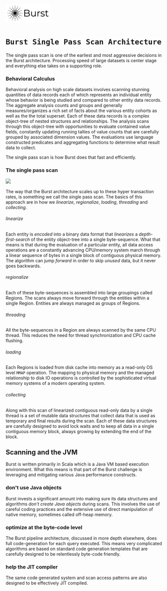 ![Burst](../../../documentation/burst_small.png)



# `Burst Single Pass Scan Architecture`

The single pass scan is one of the earliest and most aggressive decisions in the Burst architecture.
Processing speed of large datasets is center stage and everything else takes on a supporting role.

### Behavioral Calculus
Behavioral analysis on high scale datasets involves 
scanning stunning quantities
of data records each of which represents an individual entity whose 
behavior is being studied and compared to other entity data records.
The aggregate analysis counts and groups and generally measures/organizes
a rich set of facts about the various entity cohorts as well as the
the total superset. Each of these data records is 
a complex object-tree of nested structures and relationships. The analysis
scans through this object-tree with opportunities to evaluate contained
value fields, constantly updating running tallies of
value counts that are carefully grouped by associated dimension values.
The evaluations use language constructed predicates and aggregating functions
to determine what result data to collect.

The single pass scan is how Burst does that fast and efficiently.

### The single pass scan
![](../../../image/burst_single_pass_scan.svg)

The way that the Burst architecture scales up to 
these hyper transaction rates, is something we call the single pass scan.
The basics of this approach are in how we _linearize_, _regionalize_,
_loading_, _threading_ and _collecting_.

###### linearize
Each entity is _encoded_ into a binary data 
format that _linearizes_ a _depth-first-search_
of the entity object-tree into a single byte-sequence. 
What that means is that during the evaluation of a
particular entity, all data access operations are a 
constantly advancing CPU/memory system 
march
through a linear sequence of bytes in a single block of contiguous physical memory. 
The algorithm can jump _forward_ in order to skip _unused_ data, 
but it never goes backwards.  

###### regionalize
Each of these byte-sequences is assembled into large groupings called Regions. 
The scans always move forward through the entities within a single Region.
Entities are always managed as groups of Regions.

###### threading
All the byte-sequences in a Region are always scanned by the same CPU thread. 
This reduces the need for thread synchronization and CPU cache flushing. 

###### loading
Each Regions is loaded from disk cache into memory as
a read-only OS level `MMAP` operation. 
The mapping to physical memory and the managed
relationship to disk IO operations is controlled
by the sophisticated virtual memory systems of a modern operating system.

###### collecting
Along with this scan of linearized contiguous read-only data by a single thread is a set
of mutable data structures that collect data that is used as temporary
and final results during the scan. Each of these
data structures are  carefully designed to avoid lock waits and to keep all data
in a single contiguous memory block, always growing by extending the end of the
block.

## Scanning and the JVM
Burst is written primarily in Scala which is a Java VM based execution environment.
What this means is that part of the Burst challenge is leveraging and mitigating
various Java performance constructs.

### don't use Java objects
Burst invests a significant amount into making sure its data structures and
algorithms _don't create Java objects_ during scans. This involves the use
of careful coding practices and the extensive use of direct manipulation of
native memory, sometimes called off-heap memory.

### optimize at the byte-code level
The Burst pipeline architecture, discussed in more depth elsewhere, 
does full code-generation for each query executed. This means very complicated
algorithms are based on standard code generation templates that are carefully
designed to be relentlessly byte-code friendly.

### help the JIT compiler
The same code generated system and scan access patterns are also designed
to be effectively JIT compiled.
